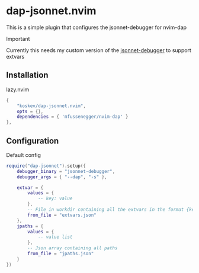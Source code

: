 # dap-jsonnet.nvim
This is a simple plugin that configures the jsonnet-debugger for nvim-dap

> [!IMPORTANT]
> Currently this needs my custom version of the [jsonnet-debugger](https://github.com/koskev/jsonnet-debugger) to support extvars

## Installation

lazy.nvim
```lua
{
	"koskev/dap-jsonnet.nvim",
	opts = {},
	dependencies = { 'mfussenegger/nvim-dap' }
},
```

## Configuration

Default config
```lua
require("dap-jsonnet").setup({
	debugger_binary = "jsonnet-debugger",
	debugger_args = { "--dap", "-s" },

	extvar = {
		values = {
			-- key: value
		},
		-- File in workdir containing all the extvars in the format {key: value}
		from_file = "extvars.json"
	},
	jpaths = {
		values = {
			-- value list
		},
		-- Json array containing all paths
		from_file = "jpaths.json"
	}
})
```
